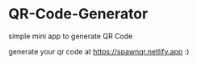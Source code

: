 # QR-Code-Generator
simple mini app to generate QR Code

generate your qr code at https://spawnqr.netlify.app :)
